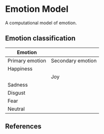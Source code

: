 # Emotion Model

A computational model of emotion.

## Emotion classification


| Emotion | |
| --- | --- |
| Primary emotion | Secondary emotion |
| Happiness | |
| | Joy |
| Sadness | |
| Disgust | |
| Fear | |
| Neutral | |

## References
